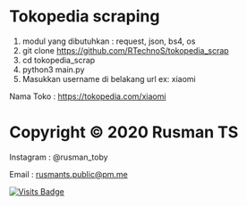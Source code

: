 # Tokopedia scraping
1. modul yang dibutuhkan : request, json, bs4, os
1. git clone https://github.com/RTechnoS/tokopedia_scrap
2. cd tokopedia_scrap
3. python3 main.py
4. Masukkan username di belakang url ex: xiaomi

Nama Toko : https://tokopedia.com/xiaomi
   
   
# Copyright © 2020 Rusman TS
Instagram : @rusman_toby

Email : rusmants.public@pm.me

[![Visits Badge](https://badges.pufler.dev/visits/RTechnoS/tokopedia_scrap?style=for-the-badge&color=blue)](https://github.com/RTechnoS/RTechnoS)
